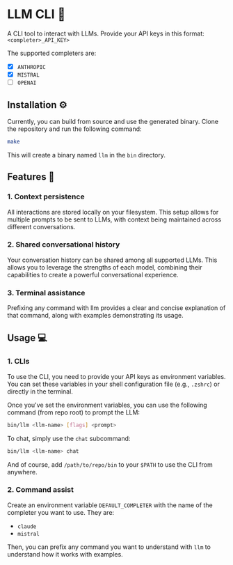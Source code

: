 # LLM CLI 🚀 

A CLI tool to interact with LLMs. Provide your API keys in this format: `<completer>_API_KEY>`

The supported completers are:
- [x] `ANTHROPIC`
- [x] `MISTRAL`
- [ ] `OPENAI`

## Installation ⚙️

Currently, you can build from source and use the generated binary.
Clone the repository and run the following command:

```bash
make
```

This will create a binary named `llm` in the `bin` directory.

## Features 🌟
### 1. Context persistence
All interactions are stored locally on your filesystem. This setup allows for multiple prompts to be sent to LLMs, with context being maintained across different conversations.

### 2. Shared conversational history
Your conversation history can be shared among all supported LLMs. This allows you to leverage the strengths of each model, combining their capabilities to create a powerful conversational experience.

### 3. Terminal assistance
Prefixing any command with llm provides a clear and concise explanation of that command, along with examples demonstrating its usage.

## Usage 💻

### 1. CLIs

To use the CLI, you need to provide your API keys as environment variables.
You can set these variables in your shell configuration file (e.g., `.zshrc`) or directly in the terminal.

Once you've set the environment variables, you can use the following command (from repo root) to prompt the LLM:

```bash
bin/llm <llm-name> [flags] <prompt>
```
To chat, simply use the `chat` subcommand:
```bash
bin/llm <llm-name> chat
```
And of course, add `/path/to/repo/bin` to your `$PATH` to use the CLI from anywhere.

### 2. Command assist
Create an environment variable `DEFAULT_COMPLETER` with the name of the completer you want to use. They are:
- `claude`
- `mistral`

Then, you can prefix any command you want to understand with `llm` to understand how it works with examples.